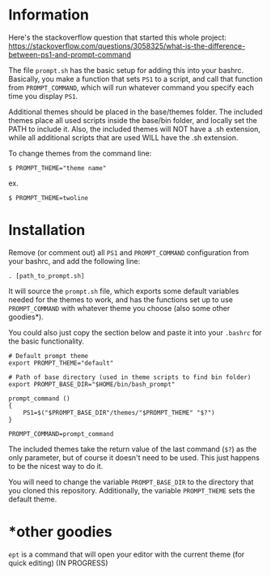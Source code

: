 # Information
Here's the stackoverflow question that started this whole project: 
https://stackoverflow.com/questions/3058325/what-is-the-difference-between-ps1-and-prompt-command

The file `prompt.sh` has the basic setup for adding this into your bashrc.
Basically, you make a function that sets `PS1` to a script, and call that
function from `PROMPT_COMMAND`, which will run whatever command you specify
each time you display `PS1`. 

Additional themes should be placed in the base/themes folder. The included
themes place all used scripts inside the base/bin folder, and locally set the
PATH to include it. Also, the included themes will NOT have a .sh extension,
while all additional scripts that are used WILL have the .sh extension.

To change themes from the command line:

`$ PROMPT_THEME="theme name"`

ex.

`$ PROMPT_THEME=twoline`

# Installation
Remove (or comment out) all `PS1` and `PROMPT_COMMAND` configuration from your
bashrc, and add the following line:

```
. [path_to_prompt.sh]
```

It will source the `prompt.sh` file, which exports some default variables
needed for the themes to work, and has the functions set up to use
`PROMPT_COMMAND` with whatever theme you choose (also some other goodies*).

You could also just copy the section below and paste it into your `.bashrc` for
the basic functionality.

```
# Default prompt theme
export PROMPT_THEME="default"

# Path of base directory (used in theme scripts to find bin folder)
export PROMPT_BASE_DIR="$HOME/bin/bash_prompt"

prompt_command ()
{
    PS1=$("$PROMPT_BASE_DIR"/themes/"$PROMPT_THEME" "$?")
}

PROMPT_COMMAND=prompt_command
```

The included themes take the return value of the last command (`$?`) as the
only parameter, but of course it doesn't need to be used. This just happens to
be the nicest way to do it.

You will need to change the variable `PROMPT_BASE_DIR` to the directory that
you cloned this repository. Additionally, the variable `PROMPT_THEME` sets the
default theme.

# *other goodies
`ept` is a command that will open your editor with the current theme (for quick
editing) (IN PROGRESS)
